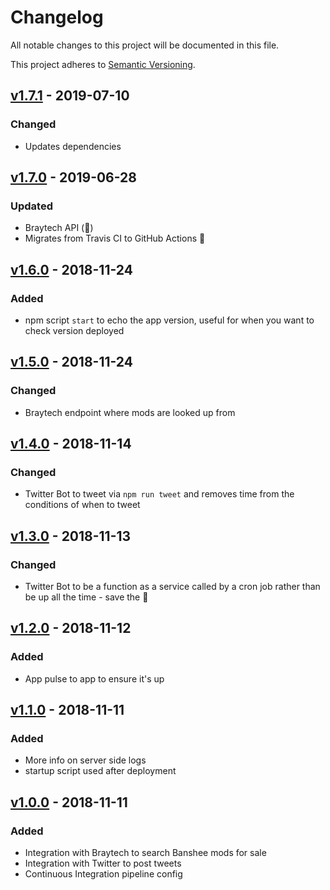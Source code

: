 # Changelog
All notable changes to this project will be documented in this file.

This project adheres to [Semantic Versioning](https://semver.org/spec/v2.0.0.html).

## [v1.7.1] - 2019-07-10
### Changed
- Updates dependencies

## [v1.7.0] - 2019-06-28
### Updated
- Braytech API (:raised_hands:)
- Migrates from Travis CI to GitHub Actions :tada:

## [v1.6.0] - 2018-11-24
### Added
- npm script `start` to echo the app version, useful for when you want to check version deployed

## [v1.5.0] - 2018-11-24
### Changed
- Braytech endpoint where mods are looked up from

## [v1.4.0] - 2018-11-14
### Changed
- Twitter Bot to tweet via `npm run tweet` and removes time from the conditions of when to tweet

## [v1.3.0] - 2018-11-13
### Changed
- Twitter Bot to be a function as a service called by a cron job rather than be up all the time - save the :evergreen_tree:

## [v1.2.0] - 2018-11-12
### Added
- App pulse to app to ensure it's up

## [v1.1.0] - 2018-11-11
### Added
- More info on server side logs
- startup script used after deployment

## [v1.0.0] - 2018-11-11
### Added
- Integration with Braytech to search Banshee mods for sale
- Integration with Twitter to post tweets
- Continuous Integration pipeline config

[v1.7.1]: https://github.com/cujarrett/banshee-44-mods-bot/compare/v1.7.0...v1.7.1
[v1.7.0]: https://github.com/cujarrett/banshee-44-mods-bot/compare/v1.6.0...v1.7.0
[v1.6.0]: https://github.com/cujarrett/banshee-44-mods-bot/compare/v1.5.0...v1.6.0
[v1.5.0]: https://github.com/cujarrett/banshee-44-mods-bot/compare/v1.4.0...v1.5.0
[v1.4.0]: https://github.com/cujarrett/banshee-44-mods-bot/compare/v1.3.0...v1.4.0
[v1.3.0]: https://github.com/cujarrett/banshee-44-mods-bot/compare/v1.2.0...v1.3.0
[v1.2.0]: https://github.com/cujarrett/banshee-44-mods-bot/compare/v1.1.0...v1.2.0
[v1.1.0]: https://github.com/cujarrett/banshee-44-mods-bot/compare/v1.0.0...v1.1.0
[v1.0.0]: https://github.com/cujarrett/banshee-44-mods-bot/releases/tag/v1.0.0
